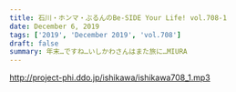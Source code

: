 ```yaml
---
title: 石川・ホンマ・ぶるんのBe-SIDE Your Life! vol.708-1
date: December 6, 2019
tags: ['2019', 'December 2019', 'vol.708']
draft: false
summary: 年末…ですね…いしかわさんはまた旅に…MIURA
---
```


http://project-phi.ddo.jp/ishikawa/ishikawa708_1.mp3